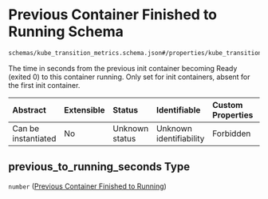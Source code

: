 # Previous Container Finished to Running Schema

```txt
schemas/kube_transition_metrics.schema.json#/properties/kube_transition_metrics/properties/container/properties/previous_to_running_seconds
```

The time in seconds from the previous init container becoming Ready (exited 0) to this container running. Only set for init containers, absent for the first init container.

| Abstract            | Extensible | Status         | Identifiable            | Custom Properties | Additional Properties | Access Restrictions | Defined In                                                                                            |
| :------------------ | :--------- | :------------- | :---------------------- | :---------------- | :-------------------- | :------------------ | :---------------------------------------------------------------------------------------------------- |
| Can be instantiated | No         | Unknown status | Unknown identifiability | Forbidden         | Allowed               | none                | [kube\_transition\_metrics.schema.json\*](kube_transition_metrics.schema.json "open original schema") |

## previous\_to\_running\_seconds Type

`number` ([Previous Container Finished to Running](kube_transition_metrics-properties-metrics-properties-container-metrics-properties-previous-container-finished-to-running.md))
